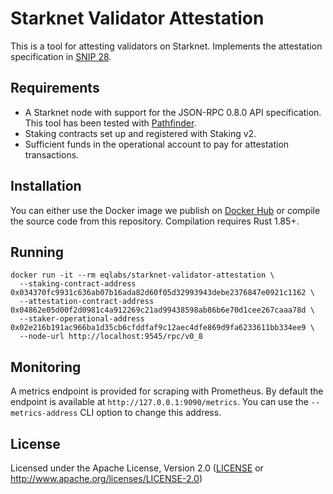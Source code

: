 # Starknet Validator Attestation

This is a tool for attesting validators on Starknet. Implements the attestation specification in [SNIP 28](https://community.starknet.io/t/snip-28-staking-v2-proposal/115250).

## Requirements

- A Starknet node with support for the JSON-RPC 0.8.0 API specification. This tool has been tested with [Pathfinder](https://github.com/eqlabs/pathfinder).
- Staking contracts set up and registered with Staking v2.
- Sufficient funds in the operational account to pay for attestation transactions.

## Installation

You can either use the Docker image we publish on [Docker Hub](https://hub.docker.com/r/eqlabs/starknet-validator-attestation) or compile the source code from this repository. Compilation requires Rust 1.85+.

## Running

```shell
docker run -it --rm eqlabs/starknet-validator-attestation \
  --staking-contract-address 0x034370fc9931c636ab07b16ada82d60f05d32993943debe2376847e0921c1162 \
  --attestation-contract-address 0x04862e05d00f2d0981c4a912269c21ad99438598ab86b6e70d1cee267caaa78d \
  --staker-operational-address 0x02e216b191ac966ba1d35cb6cfddfaf9c12aec4dfe869d9fa6233611bb334ee9 \
  --node-url http://localhost:9545/rpc/v0_8
```

## Monitoring

A metrics endpoint is provided for scraping with Prometheus. By default the endpoint is available at `http://127.0.0.1:9090/metrics`. You can use the `--metrics-address` CLI option to change this address.

## License

Licensed under the Apache License, Version 2.0 ([LICENSE](LICENSE) or http://www.apache.org/licenses/LICENSE-2.0)
